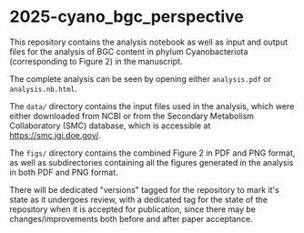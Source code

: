 # 2025-cyano_bgc_perspective
 
This repository contains the analysis notebook as well as input and output files for the analysis of BGC content in phylum Cyanobacteriota (corresponding to Figure 2) in the manuscript.

The complete analysis can be seen by opening either `analysis.pdf` or `analysis.nb.html`.

The `data/` directory contains the input files used in the analysis, which were either downloaded from NCBI or from the Secondary Metabolism Collaboratory (SMC) database, which is accessible at https://smc.jgi.doe.gov/.

The `figs/` directory contains the combined Figure 2 in PDF and PNG format, as well as subdirectories containing all the figures generated in the analysis in both PDF and PNG format.

There will be dedicated "versions" tagged for the repository to mark it's state as it undergoes review, with a dedicated tag for the state of the repository when it is accepted for publication, since there may be changes/improvements both before and after paper acceptance.
